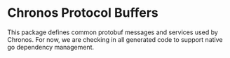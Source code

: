 # Chronos Protocol Buffers

This package defines common protobuf messages and services used by Chronos. For now, we are checking in all generated code to support native go dependency management.

